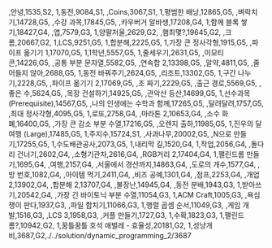 ,안녕,1535,S2,
1,동전,9084,S1,
,Coins,3067,S1,
1,평범한 배낭,12865,G5,
,벼락치기,14728,G5,
,수강 과목,17845,G5,
,카우버거 알바생,17208,G4,
1,함께 블록 쌓기,18427,G4,
,앱,7579,G3,
1,양팔저울,2629,G2,
,햄최몇?,19645,G2,
,크롬,20667,G2,
1,LCS,9251,G5,
1,합분해,2225,G5,
1,가장 큰 정사각형,1915,G5,
,파이프 옮기기 1,17070,G5,
1,1학년,5557,G5,
1,줄세우기,2631,G5,
,이모티콘,14226,G5,
,공통 부분 문자열,5582,G5,
,연속합 2,13398,G5,
,알약,4811,G5,
,줄어들지 않아,2688,G5,
1,동전 바꿔주기,2624,G5,
,리조트,13302,G5,
1,구간 나누기,2228,G5,
,파이프 옮기기 2,17069,G5,
,조 짜기,2229,G5,
,출근 경로,5569,G5,
,좋은 수,5624,G5,
,목장 건설하기,14925,G5,
,관악산 등산,14699,G5,
1,선수과목 (Prerequisite),14567,G5,
,나의 인생에는 수학과 함께,17265,G5,
,달려달려,1757,G5,
,최대 정사각형,4095,G5,
1,로또,2758,G4,
,마라톤 2,10653,G4,
,소수 화폐,16400,G5,
,가장 큰 감소 부분 수열,17216,G5,
,오렌지 출하,11985,G5,
1,진우의 달 여행 (Large),17485,G5,
1,주지수,15724,S1,
,사과나무,20002,G5,
,N으로 만들기,17255,G5,
1,수도배관공사,2073,G5,
1,내리막 길,1520,G4,
1,작업,2056,G4,
,돌다리 건너기,2602,G4,
,소형기관차,2616,G4,
,RGB거리 2,17404,G4,
1,팰린드롬 만들기,1695,G4,
,여행,2157,G4,
,서울에서 경산까지,14863,G4,
,도로의 개수,1577,G4,
,방 번호,1082,G4,
,아이템 먹기,2411,G4,
,비즈 공예,1301,G4,
,점프,2253,G4,
,개업 2,13902,G4,
,합분해 2,13707,G4,
,불장난,14945,G4,
,동전 분배,1943,G3,
1,받아쓰기,20542,G4,
,가장 긴 바이토닉 부분 수열,11054,G3,
1,ACM Craft,1005,G3,
,욕심쟁이 판다,1937,G3,
,파일 합치기,11066,G3,
1,행렬 곱셈 순서,11049,G3,
,게임 개발,1516,G3,
,LCS 3,1958,G3,
,커플 만들기,1727,G3,
1,수확,1823,G3,
1,팰린드롬?,10942,G2,
1,꿈틀꿈틀 호석 애벌레 - 효율성,20181,G2,
1,성냥개비,3687,G2,./../solution/dynamic_programming_2/3687
